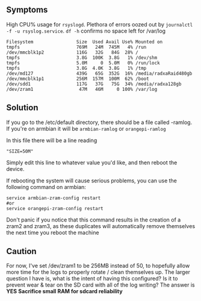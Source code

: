 ## Symptoms
High CPU% usage for `rsyslogd`. Plethora of errors oozed out by `journalctl -f -u rsyslog.service`. `df -h` confirms no space left for /var/log
```
Filesystem                Size  Used Avail Use% Mounted on
tmpfs                     769M   24M  745M   4% /run
/dev/mmcblk1p2            116G   32G   84G  28% /
tmpfs                     3.8G  100K  3.8G   1% /dev/shm
tmpfs                     5.0M     0  5.0M   0% /run/lock
tmpfs                     3.8G  4.0K  3.8G   1% /tmp
/dev/md127                439G   65G  352G  16% /media/radxaRaid480gb
/dev/mmcblk1p1            256M  157M  100M  62% /boot
/dev/sdd1                 117G   37G   75G  34% /media/radxa128gb
/dev/zram1                 47M   46M     0 100% /var/log
```
## Solution
If you go to the /etc/default directory, there should be a file called <distro>-ramlog. If you're on armbian it will be `armbian-ramlog` or `orangepi-ramlog`

In this file there will be a line reading
```
"SIZE=50M"
```
Simply edit this line to whatever value you'd like, and then reboot the device.

If rebooting the system will cause serious problems, you can use the following command on armbian:
 
```
service armbian-zram-config restart
#or
service orangepi-zram-config restart 
```
Don't panic if you notice that this command results in the creation of a zram2 and zram3, as these duplicates will automatically remove themselves the next time you reboot the machine

## Caution
For now, I've set /dev/zram1 to be 256MB instead of 50, to hopefully allow more time for the logs to properly rotate / clean themselves up.  The larger question I have is, what is the intent of having this configured?  Is it to prevent wear & tear on the SD card with all of the log writing? The answer is **YES**
**Sacrifice small RAM for sdcard reliability**
